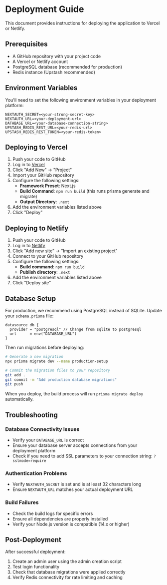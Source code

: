 # Deployment Guide

This document provides instructions for deploying the application to Vercel or Netlify.

## Prerequisites

- A GitHub repository with your project code
- A Vercel or Netlify account
- PostgreSQL database (recommended for production)
- Redis instance (Upstash recommended)

## Environment Variables

You'll need to set the following environment variables in your deployment platform:

```
NEXTAUTH_SECRET=<your-strong-secret-key>
NEXTAUTH_URL=<your-deployment-url>
DATABASE_URL=<your-database-connection-string>
UPSTASH_REDIS_REST_URL=<your-redis-url>
UPSTASH_REDIS_REST_TOKEN=<your-redis-token>
```

## Deploying to Vercel

1. Push your code to GitHub
2. Log in to [Vercel](https://vercel.com)
3. Click "Add New" → "Project"
4. Import your GitHub repository
5. Configure the following settings:
   - **Framework Preset**: Next.js
   - **Build Command**: `npm run build` (this runs prisma generate and migrate)
   - **Output Directory**: `.next`
6. Add the environment variables listed above
7. Click "Deploy"

## Deploying to Netlify

1. Push your code to GitHub
2. Log in to [Netlify](https://netlify.com)
3. Click "Add new site" → "Import an existing project"
4. Connect to your GitHub repository
5. Configure the following settings:
   - **Build command**: `npm run build`
   - **Publish directory**: `.next`
6. Add the environment variables listed above
7. Click "Deploy site"

## Database Setup

For production, we recommend using PostgreSQL instead of SQLite. Update your `schema.prisma` file:

```prisma
datasource db {
  provider = "postgresql" // Change from sqlite to postgresql
  url      = env("DATABASE_URL")
}
```

Then run migrations before deploying:

```bash
# Generate a new migration
npx prisma migrate dev --name production-setup

# Commit the migration files to your repository
git add .
git commit -m "Add production database migrations"
git push
```

When you deploy, the build process will run `prisma migrate deploy` automatically.

## Troubleshooting

### Database Connectivity Issues

- Verify your `DATABASE_URL` is correct
- Ensure your database server accepts connections from your deployment platform
- Check if you need to add SSL parameters to your connection string: `?sslmode=require`

### Authentication Problems

- Verify `NEXTAUTH_SECRET` is set and is at least 32 characters long
- Ensure `NEXTAUTH_URL` matches your actual deployment URL

### Build Failures

- Check the build logs for specific errors
- Ensure all dependencies are properly installed
- Verify your Node.js version is compatible (14.x or higher)

## Post-Deployment

After successful deployment:

1. Create an admin user using the admin creation script
2. Test login functionality
3. Check that database migrations were applied correctly
4. Verify Redis connectivity for rate limiting and caching 